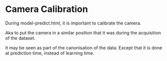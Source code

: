 # Camera Calibration
During model-predict.html, it is important to calibrate the camera.

Aka to put the camera in a similar position that it was during the acquisition of the dataset.

It may be seen as part of the canonisation of the data. Except that it is done at prediction time, instead of learning time.

